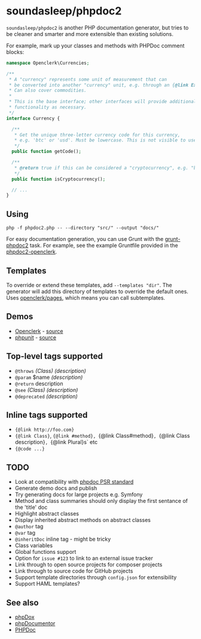 soundasleep/phpdoc2
===================

`soundasleep/phpdoc2` is another PHP documentation generator, but tries to be cleaner
and smarter and more extensible than existing solutions.

For example, mark up your classes and methods with PHPDoc comment blocks:

```php
namespace Openclerk\Currencies;

/**
 * A "currency" represents some unit of measurement that can
 * be converted into another "currency" unit, e.g. through an {@link Exchange}.
 * Can also cover commodities.
 *
 * This is the base interface; other interfaces will provide additional
 * functionality as necessary.
 */
interface Currency {

  /**
   * Get the unique three-letter currency code for this currency,
   * e.g. 'btc' or 'usd'. Must be lowercase. This is not visible to users.
   */
  public function getCode();

  /**
   * @return true if this can be considered a "cryptocurrency", e.g. "btc"
   */
  public function isCryptocurrency();

  // ...
}
```

## Using

```
php -f phpdoc2.php -- --directory "src/" --output "docs/"
```

For easy documentation generation, you can use Grunt with the [grunt-phpdoc2](https://github.com/soundasleep/grunt-phpdoc2) task.
For example, see the example Gruntfile provided in the [phpdoc2-openclerk](https://github.com/soundasleep/phpdoc2-openclerk/blob/gh-pages/Gruntfile.coffee).

## Templates

To override or extend these templates, add `--templates "dir"`. The generator will add this directory of templates to override the default ones. Uses [openclerk/pages](https://github.com/soundasleep/openclerk/pages), which means you can call subtemplates.

## Demos

* [Openclerk](http://soundasleep.github.io/phpdoc2-openclerk/docs/index.html) - [source](https://github.com/soundasleep/phpdoc2-openclerk)
* [phpunit](http://soundasleep.github.io/phpdoc2-phpunit/docs/index.html) - [source](https://github.com/soundasleep/phpdoc2-phpunit)

## Top-level tags supported

* `@throws` _(Class)_ _(description)_
* `@param` $name _(description)_
* `@return` description
* `@see` _(Class)_ _(description)_
* `@deprecated` _(description)_

## Inline tags supported

* `{@link http://foo.com}`
* `{@link Class}`, `{@link #method}, `{@link Class#method}`, `{@link Class description}`, `{@link Plural}s` etc
* `{@code ...}`

## TODO

* Look at compatibility with [phpdoc PSR standard](https://github.com/phpDocumentor/fig-standards/blob/master/proposed/phpdoc.md)
* Generate demo docs and publish
* Try generating docs for large projects e.g. Symfony
* Method and class summaries should only display the first sentance of the 'title' doc
* Highlight abstract classes
* Display inherited abstract methods on abstract classes
* `@author` tag
* `@var` tag
* `@inheritDoc` inline tag - might be tricky
* Class variables
* Global functions support
* Option for `issue #123` to link to an external issue tracker
* Link through to open source projects for composer projects
* Link through to source code for GitHub projects
* Support template directories through `config.json` for extensibility
* Support HAML templates?

## See also

- [phpDox](http://phpdox.de/)
- [phpDocumentor](http://www.phpdoc.org/)
- [PHPDoc](http://www.phpdoc.de/)

